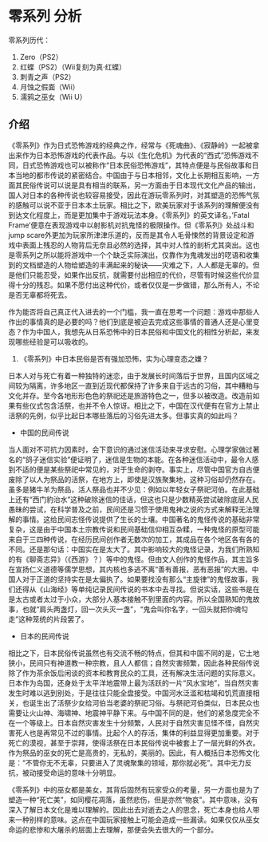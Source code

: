 # 零系列 分析



零系列历代：

1. Zero（PS2）
2. 红蝶（PS2）（Wii复刻为真·红蝶）
3. 刺青之声（PS2）
4. 月蚀之假面（Wii）
5. 濡鸦之巫女（Wii U）



## 介绍

《零系列》作为日式恐怖游戏的经典之作，经常与《死魂曲》、《寂静岭》一起被拿出来作为日本恐怖游戏的代表作品。与以《生化危机》为代表的“西式”恐怖游戏不同，日式恐怖游戏也可以被称作“日本民俗恐怖游戏”，其特点便是与民俗故事和日本当地的都市传说的紧密结合。中国由于与日本相邻，文化上长期相互影响，一方面其民俗传说可以说是具有相当的联系，另一方面由于日本现代文化产品的输出，国人对日本的各种传说也较容易接受，因此在游玩零系列时，对其塑造的恐怖气氛的感触可以说不亚于日本本土玩家。相比之下，欧美玩家对于该系列的理解便没有到达文化程度上，而是更加集中于游戏玩法本身。《零系列》的英文译名，’Fatal Frame’便意在表现游戏中以射影机对抗鬼怪的极限操作。但《零系列》处战斗和jump scare外更加为玩家所津津乐道的，反而是其令人毛骨悚然的背景设定和游戏中表面上残忍的人物背后无奈且必然的选择，其中对人性的剖析尤其突出。这也是零系列之所以能将游戏中一个个缺乏实际演出，仅靠作为鬼魂发出的呓语和收集到的文档塑造的人物给塑造的丰满起来的秘诀——灾难之下，人人都是无辜的。但是他们只能忍受，如果作出反抗，就需要付出相应的代价，尽管有时候这些代价显得十分的残忍。如果不愿付出这种代价，或者仅仅是一步做错，那么所有人，不论是否无辜都将死去。

作为能否将自己真正代入进去的一个门槛，我一直在思考一个问题：游戏中那些人作出的事情真的是必要的吗？他们到底是被迫去完成这些事情的普通人还是心里变态？作为中国人，我想先从日系恐怖中的日本民俗和中国文化的相性分析起，来发现哪些经验是可以吸收的。

1. 《零系列》中日本民俗是否有强加恐怖，实为心理变态之嫌？

日本人对与死亡有着一种独特的迷恋，由于发展长时间落后于世界，且国内区域之间较为隔离，许多地区一直到近现代都保持了许多来自于远古的习俗，其中糟粕与文化并存。至今各地形形色色的祭祀还是旅游特色之一，但多以被改造。改造前如果有些仪式包含活祭，也并不令人惊讶。相比之下，中国在汉代便有在官方上禁止活祭的先例，似乎比起日本哪些落后的习俗先进太多。但事实真的如此吗？

- 中国的民间传说

当人面对不可抗力因素时，会下意识的通过迷信活动来寻求安慰。心理学家做过著名的“鸽子迷信实验”便证明了，迷信是生物的本能。在各种迷信活动中，最令人感到不适的便是某些祭祀中常见的，对于生命的剥夺。事实上，尽管中国官方自古便废除了以人为祭品的活祭，在地方上，即使是汉族聚集地，这种习俗却仍然存在。虽多是猪牛羊为祭品，活人祭品也并不少见：例如以年轻女子祭祀河伯。在此基础上还有“西门豹治水”这种破除迷信的佳话，但这也只是少数精英尝试破除底层人民愚昧的尝试，在科学普及之前，民间还是习惯于使用鬼神之说的方式来解释无法理解的事情。这给民间志怪传说提供了生长的土壤。中国著名的鬼怪传说的基础非常复杂，这是由于中国本土宗教传说和民间基础信仰相互杂糅，一种鬼怪的原型可能来自于三四种传说，在经历民间创作者无数次的加工，其成品在各个地区各有各的不同。还是那句话：中国实在是太大了。其中影响较大的鬼怪记录，为我们所熟知的有《聊斋志异》（《西游》？）等中的鬼怪。但由文人创作的鬼怪作品，其主旨多在宣扬仁义道德等儒学思想，其内核也多逃不离“善有善报，恶有恶报”的大圈。中国人对于正道的坚持实在是太偏执了。如果要找没有那么“主旋律”的鬼怪故事，我们还得从《山海经》等单纯记录民间传说的书本中去寻找。但说实话，这些书是在是太古或者太过于小众，大部分人基本接触不到里面的内容。所以全国熟知的鬼故事，也就“肩头两盏灯，回一次头灭一盏”，“鬼会叫你名字，一回头就把你魂勾走”这种笼统的片段罢了。

- 日本的民间传说

相比之下，日本民俗传说虽然也有交流不畅的特点，但其和中国不同的是，它土地狭小，民间只有神道教一种宗教，且人人都信；自然灾害频繁，因此各种民俗传说除了作为茶余饭后闲谈的资本和教育民众的工具，还有解决生活问题的实际意义。日本作为岛国，还身处于太平洋地震带上最为活跃的一片“风水宝地”，当自然灾害发生时难以逃到别处，于是往往只能全盘接受。中国河水泛滥和枯竭和饥荒直接相关，也诞生出了活祭少女给河伯当老婆的祭祀习俗。与祭祀河伯类似，日本民众也需要让火山神、海啸神、地震神平静下来。与中国不同的是，他们的紧急度完全不在一个等级上。日本自然灾害发生十分频繁，人民对于自然灾害见怪不怪，自然灾害死人也是再常见不过的事情。比起个人的存活，集体的利益显得更加重要。对于死亡的漠视，甚至于崇拜，使得活祭在日本民俗传说中被套上了一层光鲜的外衣。作为祭品的巫女的死亡是高贵的，无私的，美丽的。因此，有人概括日本恐怖文化是：“不管你无不无辜，只要进入了灵魂聚集的领域，那你就必死”。其中无力反抗，被动接受命运的意味十分明显。

《零系列》中的巫女都是美女，其背后固然有玩家受众的考量，另一方面也是为了塑造一种“死亡美”，如同樱花凋落，虽然悲伤，但是亦然“物哀”。其中意味，没有深入了解日本文化是难以理解的。因此出去对逝去之人的思念，死亡本身也给人带来一种别样的意味。这点在中国玩家接触上可能会造成一些漏读。如果仅仅从巫女命运的悲惨和大屠杀的层面上去理解，那便会失去很大的一个部分。

